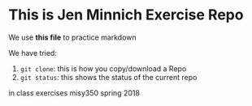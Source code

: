 # This is Jen Minnich Exercise Repo

We use **this file** to practice markdown

We have tried:

1. `git clone`: this is how you copy/download a Repo
2. `git status`: this shows the status of the current repo

in class exercises misy350 spring 2018
